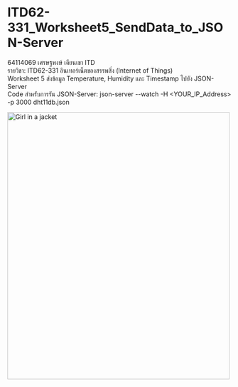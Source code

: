 # ITD62-331_Worksheet5_SendData_to_JSON-Server

64114069 เศรษฐพงษ์ เคียนเขา ITD<br>
รายวิชา: ITD62-331	อินเทอร์เน็ตของสรรพสิ่ง (Internet of Things)<br>
Worksheet 5 ส่งข้อมูล Temperature, Humidity และ Timestamp ไปยัง JSON-Server<br>
Code สำหรับการรัน JSON-Server: json-server --watch -H <YOUR_IP_Address> -p 3000 dht11db.json <br>

<img src="[img_girl.jpg](https://scontent.fbkk6-2.fna.fbcdn.net/v/t1.15752-9/377149311_350377200837966_2806201308370639219_n.png?_nc_cat=106&ccb=1-7&_nc_sid=8cd0a2&_nc_eui2=AeF3wo5d3HSuGY9EfDf3MlfdYPlmTDWbIedg-WZMNZsh5zVV4hEf2qxXectd5gahS1V4ed-JtUQ2MiRqvnfwBf-i&_nc_ohc=_2hVm1BxpXUAX8cBPUJ&_nc_ht=scontent.fbkk6-2.fna&oh=03_AdQ8MXZvVgWB41J6TnMXFAeAbWnF8rJOJAy2xPnrXlHKnw&oe=657537DD)https://scontent.fbkk6-2.fna.fbcdn.net/v/t1.15752-9/377149311_350377200837966_2806201308370639219_n.png?_nc_cat=106&ccb=1-7&_nc_sid=8cd0a2&_nc_eui2=AeF3wo5d3HSuGY9EfDf3MlfdYPlmTDWbIedg-WZMNZsh5zVV4hEf2qxXectd5gahS1V4ed-JtUQ2MiRqvnfwBf-i&_nc_ohc=_2hVm1BxpXUAX8cBPUJ&_nc_ht=scontent.fbkk6-2.fna&oh=03_AdQ8MXZvVgWB41J6TnMXFAeAbWnF8rJOJAy2xPnrXlHKnw&oe=657537DD" alt="Girl in a jacket" width="500" height="600">
